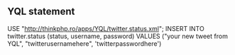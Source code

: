 YQL statement 
-----------------
USE "http://thinkphp.ro/apps/YQL/twitter.status.xml"; 
INSERT INTO twitter.status (status, username, password) 
VALUES ("your new tweet from YQL", "twitterusernamehere", 'twitterpasswordhere')
